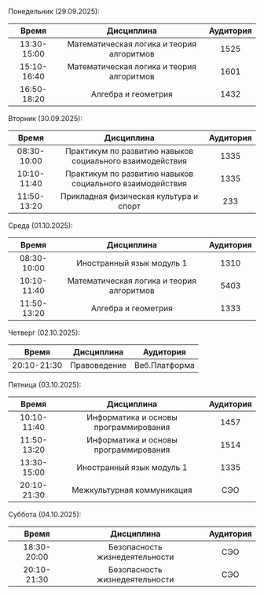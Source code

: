 Понедельник (29.09.2025):

|    Время    |Дисциплина|Аудитория|
|:-----------:|:-:|:-:|
| 13:30-15:00 |Математическая логика и теория алгоритмов|1525|
| 15:10-16:40 |Математическая логика и теория алгоритмов|1601|
| 16:50-18:20 |Алгебра и геометрия|1432|

Вторник (30.09.2025):
    
|Время|Дисциплина|Аудитория|
|:-:|:-:|:-:|
|08:30-10:00|Практикум по развитию навыков социального взаимодействия|1335|
|10:10-11:40|Практикум по развитию навыков социального взаимодействия|1335|
|11:50-13:20|Прикладная физическая культура и спорт|233|

Среда (01.10.2025):
    
|Время|Дисциплина| Аудитория |
|:-:|:-:|:---------:|
|08:30-10:00|Иностранный язык модуль 1|   1310    |
|10:10-11:40|Математическая логика и теория алгоритмов|   5403    |
|11:50-13:20|Алгебра и геометрия|   1333    |

Четверг (02.10.2025):
    
|    Время    |Дисциплина|   Аудитория   |
|:-----------:|:-:|:-------------:|
| 20:10-21:30 |Правоведение | Веб.Платформа |

Пятница (03.10.2025):
    
|    Время    |              Дисциплина               | Аудитория |
|:-----------:|:-------------------------------------:|:---------:|
| 10:10-11:40 | Информатика и основы программирования |   1457    |
| 11:50-13:20 | Информатика и основы программирования |   1514    |
| 13:30-15:00 |       Иностранный язык модуль 1       |   1335    |
| 20:10-21:30 |      Межкультурная коммуникация       |    СЭО    |

Суббота (04.10.2025):
    
|    Время    |Дисциплина| Аудитория |
|:-----------:|:-:|:---------:|
| 18:30-20:00 |Безопасность жизнедеятельности|    СЭО    |
| 20:10-21:30 |Безопасность жизнедеятельности|    СЭО    |